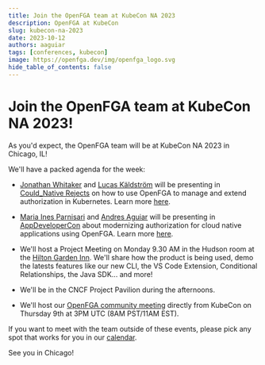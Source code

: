 ```yaml
---
title: Join the OpenFGA team at KubeCon NA 2023
description: OpenFGA at KubeCon
slug: kubecon-na-2023
date: 2023-10-12
authors: aaguiar
tags: [conferences, kubecon]
image: https://openfga.dev/img/openfga_logo.svg
hide_table_of_contents: false
---
```

# Join the OpenFGA team at KubeCon NA 2023!

As you'd expect, the OpenFGA team will be at KubeCon NA 2023 in Chicago, IL!

We'll have a packed agenda for the week:

- [Jonathan Whitaker](https://www.linkedin.com/in/jonathan-whitaker-5a8b2484/) and [Lucas Käldström](https://www.linkedin.com/in/luxas/) will be presenting in [Could_Native Rejects](https://cloud-native.rejekts.io/) on how to use OpenFGA to manage and extend authorization in Kubernetes. Learn more [here](https://cfp.cloud-native.rejekts.io/cloud-native-rejekts-na-chicago-2023/speaker/XB7EUR/).

- [Maria Ines Parnisari](https://www.linkedin.com/in/miparnisari/) and [Andres Aguiar](https://www.linkedin.com/in/aaguiar/) will be presenting in [AppDeveloperCon](https://events.linuxfoundation.org/kubecon-cloudnativecon-north-america/co-located-events/appdevelopercon/) about modernizing authorization for cloud native applications using OpenFGA. Learn more [here](https://colocatedeventsna2023.sched.com/event/1Rj2j/modernizing-authorization-for-cloud-native-applications-using-openfga-andres-aguiar-maria-ines-parnisari-okta).

- We'll host a Project Meeting on Monday 9.30 AM in the Hudson room at the [Hilton Garden Inn](https://maps.app.goo.gl/77FwgGdpsWK5jWHd6). We'll share how the product is being used, demo the latests features like our new CLI, the VS Code Extension, Conditional Relationships, the Java SDK... and more! 

- We'll be in the CNCF Project Pavilion during the afternoons.

- We'll host our [OpenFGA community meeting](https://github.com/openfga/community/blob/main/community-meetings.md) directly from KubeCon on Thursday 9th  at 3PM UTC (8AM PST/11AM EST).


If you want to meet with the team outside of these events, please pick any spot that works for you in our [calendar](https://calendar.app.google/GonEwLboKvPkG8pL6).

See you in Chicago!

